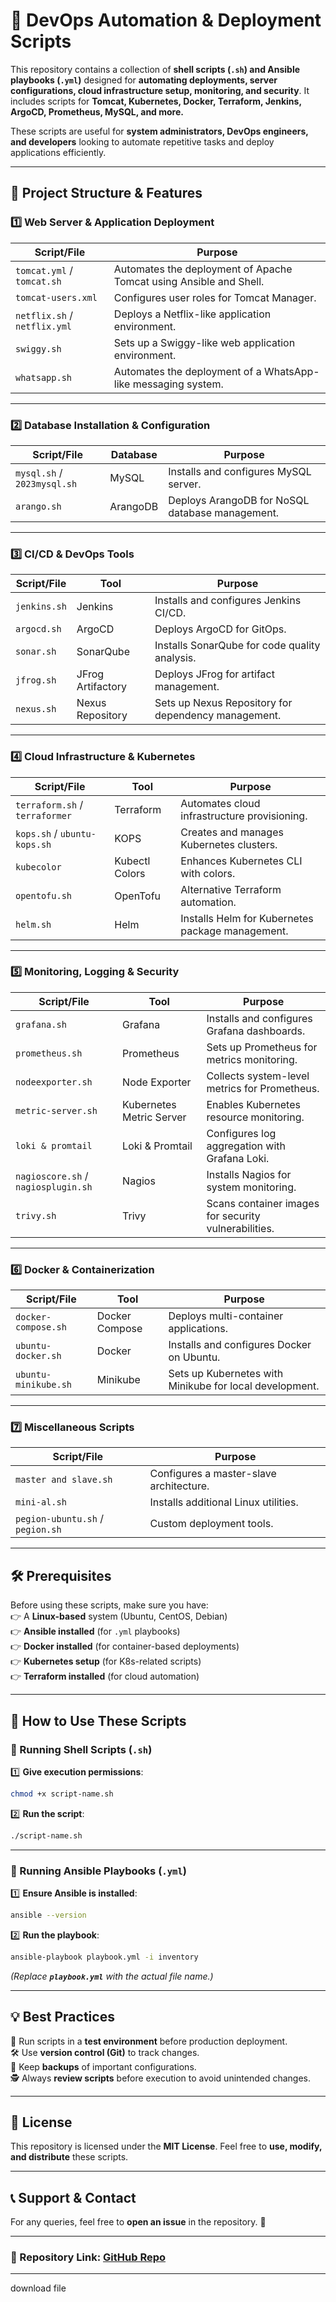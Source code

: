 # **🚀 DevOps Automation & Deployment Scripts**

This repository contains a collection of **shell scripts (********`.sh`********) and Ansible playbooks (********`.yml`********)** designed for **automating deployments, server configurations, cloud infrastructure setup, monitoring, and security**. It includes scripts for **Tomcat, Kubernetes, Docker, Terraform, Jenkins, ArgoCD, Prometheus, MySQL, and more.**

These scripts are useful for **system administrators, DevOps engineers, and developers** looking to automate repetitive tasks and deploy applications efficiently.

---

## **📂 Project Structure & Features**

### **1️⃣ Web Server & Application Deployment**

| **Script/File**              | **Purpose**                                                        |
| ---------------------------- | ------------------------------------------------------------------ |
| `tomcat.yml` / `tomcat.sh`   | Automates the deployment of Apache Tomcat using Ansible and Shell. |
| `tomcat-users.xml`           | Configures user roles for Tomcat Manager.                          |
| `netflix.sh` / `netflix.yml` | Deploys a Netflix-like application environment.                    |
| `swiggy.sh`                  | Sets up a Swiggy-like web application environment.                 |
| `whatsapp.sh`                | Automates the deployment of a WhatsApp-like messaging system.      |

---

### **2️⃣ Database Installation & Configuration**

| **Script/File**             | **Database** | **Purpose**                                     |
| --------------------------- | ------------ | ----------------------------------------------- |
| `mysql.sh` / `2023mysql.sh` | MySQL        | Installs and configures MySQL server.           |
| `arango.sh`                 | ArangoDB     | Deploys ArangoDB for NoSQL database management. |

---

### **3️⃣ CI/CD & DevOps Tools**

| **Script/File** | **Tool**          | **Purpose**                                         |
| --------------- | ----------------- | --------------------------------------------------- |
| `jenkins.sh`    | Jenkins           | Installs and configures Jenkins CI/CD.              |
| `argocd.sh`     | ArgoCD            | Deploys ArgoCD for GitOps.                          |
| `sonar.sh`      | SonarQube         | Installs SonarQube for code quality analysis.       |
| `jfrog.sh`      | JFrog Artifactory | Deploys JFrog for artifact management.              |
| `nexus.sh`      | Nexus Repository  | Sets up Nexus Repository for dependency management. |

---

### **4️⃣ Cloud Infrastructure & Kubernetes**

| **Script/File**                | **Tool**       | **Purpose**                                      |
| ------------------------------ | -------------- | ------------------------------------------------ |
| `terraform.sh` / `terraformer` | Terraform      | Automates cloud infrastructure provisioning.     |
| `kops.sh` / `ubuntu-kops.sh`   | KOPS           | Creates and manages Kubernetes clusters.         |
| `kubecolor`                    | Kubectl Colors | Enhances Kubernetes CLI with colors.             |
| `opentofu.sh`                  | OpenTofu       | Alternative Terraform automation.                |
| `helm.sh`                      | Helm           | Installs Helm for Kubernetes package management. |

---

### **5️⃣ Monitoring, Logging & Security**

| **Script/File**                     | **Tool**                 | **Purpose**                                          |
| ----------------------------------- | ------------------------ | ---------------------------------------------------- |
| `grafana.sh`                        | Grafana                  | Installs and configures Grafana dashboards.          |
| `prometheus.sh`                     | Prometheus               | Sets up Prometheus for metrics monitoring.           |
| `nodeexporter.sh`                   | Node Exporter            | Collects system-level metrics for Prometheus.        |
| `metric-server.sh`                  | Kubernetes Metric Server | Enables Kubernetes resource monitoring.              |
| `loki & promtail`                   | Loki & Promtail          | Configures log aggregation with Grafana Loki.        |
| `nagioscore.sh` / `nagiosplugin.sh` | Nagios                   | Installs Nagios for system monitoring.               |
| `trivy.sh`                          | Trivy                    | Scans container images for security vulnerabilities. |

---

### **6️⃣ Docker & Containerization**

| **Script/File**      | **Tool**       | **Purpose**                                             |
| -------------------- | -------------- | ------------------------------------------------------- |
| `docker-compose.sh`  | Docker Compose | Deploys multi-container applications.                   |
| `ubuntu-docker.sh`   | Docker         | Installs and configures Docker on Ubuntu.               |
| `ubuntu-minikube.sh` | Minikube       | Sets up Kubernetes with Minikube for local development. |

---

### **7️⃣ Miscellaneous Scripts**

| **Script/File**                  | **Purpose**                             |
| -------------------------------- | --------------------------------------- |
| `master and slave.sh`            | Configures a master-slave architecture. |
| `mini-al.sh`                     | Installs additional Linux utilities.    |
| `pegion-ubuntu.sh` / `pegion.sh` | Custom deployment tools.                |

---

## **🛠 Prerequisites**

Before using these scripts, make sure you have:\
👉 A **Linux-based** system (Ubuntu, CentOS, Debian)\
👉 **Ansible installed** (for `.yml` playbooks)\
👉 **Docker installed** (for container-based deployments)\
👉 **Kubernetes setup** (for K8s-related scripts)\
👉 **Terraform installed** (for cloud automation)

---

## **🚀 How to Use These Scripts**

### **🔹 Running Shell Scripts (********`.sh`********)**

1️⃣ **Give execution permissions**:

```bash
chmod +x script-name.sh
```

2️⃣ **Run the script**:

```bash
./script-name.sh
```

---

### **🔹 Running Ansible Playbooks (********`.yml`********)**

1️⃣ **Ensure Ansible is installed**:

```bash
ansible --version
```

2️⃣ **Run the playbook**:

```bash
ansible-playbook playbook.yml -i inventory
```

*(Replace ****`playbook.yml`**** with the actual file name.)*

---

## **💡 Best Practices**

🔄 Run scripts in a **test environment** before production deployment.\
🛠 Use **version control (Git)** to track changes.\
🔧 Keep **backups** of important configurations.\
🕵️ Always **review scripts** before execution to avoid unintended changes.

---

## **🐝 License**

This repository is licensed under the **MIT License**. Feel free to **use, modify, and distribute** these scripts.

---

## **📞 Support & Contact**

For any queries, feel free to **open an issue** in the repository. 🚀

---

### **🔗 Repository Link:** [GitHub Repo](https://github.com/yourusername/repository-name)

---

download file
